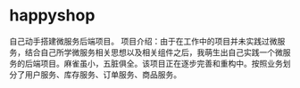 # happyshop
自己动手搭建微服务后端项目。
项目介绍：由于在工作中的项目并未实践过微服务，结合自己所学微服务相关思想以及相关组件之后，我萌生出自己实践一个微服务的后端项目。麻雀虽小，五脏俱全。该项目正在逐步完善和重构中。按照业务划分了用户服务、库存服务、订单服务、商品服务。
